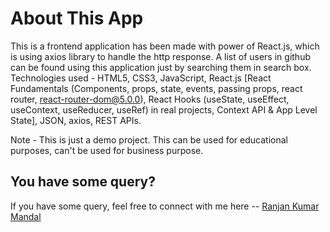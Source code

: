# About This App

This is a frontend application has been made with power of React.js, which is using axios library to handle the http response. A list of users in github can be found using this application just by searching them in search box. Technologies used - HTML5, CSS3, JavaScript, React.js [React Fundamentals (Components, props, state, events, passing props, react router, react-router-dom@5.0.0), React Hooks (useState, useEffect, useContext, useReducer, useRef) in real projects, Context API & App Level State], JSON, axios, REST APIs.

Note - This is just a demo project. This can be used for educational purposes, can't be used for business purpose.

## You have some query?

If you have some query, feel free to connect with me here -- [Ranjan Kumar Mandal](https://www.linkedin.com/in/ranjan-kumar-m-818367158/)
